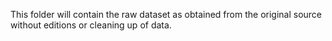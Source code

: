 This folder will contain the raw dataset as obtained from the original source without editions or cleaning up of data.
